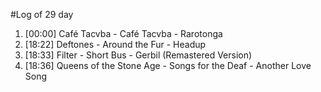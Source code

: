 #Log of 29 day

1. [00:00] Café Tacvba - Café Tacvba - Rarotonga
1. [18:22] Deftones - Around the Fur - Headup
1. [18:33] Filter - Short Bus - Gerbil (Remastered Version)
1. [18:36] Queens of the Stone Age - Songs for the Deaf - Another Love Song
